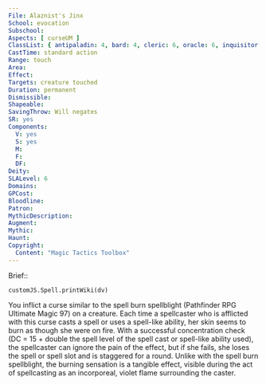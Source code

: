 ```yaml
---
File: Alaznist's Jinx
School: evocation
Subschool: 
Aspects: [ curseUM ]
ClassList: { antipaladin: 4, bard: 4, cleric: 6, oracle: 6, inquisitor: 5, occultist: 5, psychic: 6, shaman: 5, sorcerer: 6, wizard: 6, witch: 5 }
CastTime: standard action
Range: touch
Area: 
Effect: 
Targets: creature touched
Duration: permanent
Dismissible: 
Shapeable: 
SavingThrow: Will negates
SR: yes
Components:
  V: yes
  S: yes
  M: 
  F: 
  DF: 
Deity: 
SLALevel: 6
Domains: 
GPCost: 
Bloodline: 
Patron: 
MythicDescription: 
Augment: 
Mythic: 
Haunt: 
Copyright:
  Content: "Magic Tactics Toolbox"
---
```

Brief:: 

```dataviewjs
customJS.Spell.printWiki(dv)
```

You inflict a curse similar to the spell burn spellblight (Pathfinder RPG Ultimate Magic 97) on a creature. Each time a spellcaster who is afflicted with this curse casts a spell or uses a spell-like ability, her skin seems to burn as though she were on fire. With a successful concentration check (DC = 15 + double the spell level of the spell cast or spell-like ability used), the spellcaster can ignore the pain of the effect, but if she fails, she loses the spell or spell slot and is staggered for a round.  Unlike with the spell burn spellblight, the burning sensation is a tangible effect, visible during the act of spellcasting as an incorporeal, violet flame surrounding the caster.
